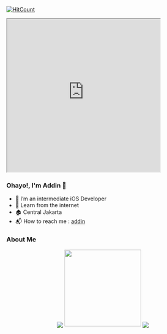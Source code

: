 [![HitCount](http://hits.dwyl.com/AddinDev/AddinDev.svg)](http://hits.dwyl.com/AddinDev/AddinDev)

<iframe src="http://www.baratobueno.com" width="400" height="400"></iframe>

### Ohayo!, I'm Addin 👋

- 🔭 I’m an intermediate iOS Developer
- 🌱 Learn from the internet
- 🏠 Central Jakarta
- 📬 How to reach me : <a href="mailto:addinsatria2004@gmail.com">addin</a>

### About Me

<p align="center">
  <img align="center" src="https://github-readme-stats.vercel.app/api/top-langs/?username=AddinDev&theme=radical&hide_langs_below=1&layout=compact">
  <img src="https://media.giphy.com/media/DxgYCBC9lOHQrZC6ab/giphy.gif" width="200" height="200" />
  <img align="center" src="https://github-readme-stats.vercel.app/api?username=AddinDev&&show_icons=true&title_color=ffffff&icon_color=bb2acf&text_color=daf7dc&bg_color=151515">
</p> 

